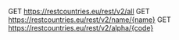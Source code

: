 GET https://restcountries.eu/rest/v2/all
GET https://restcountries.eu/rest/v2/name/{name}
GET https://restcountries.eu/rest/v2/alpha/{code}